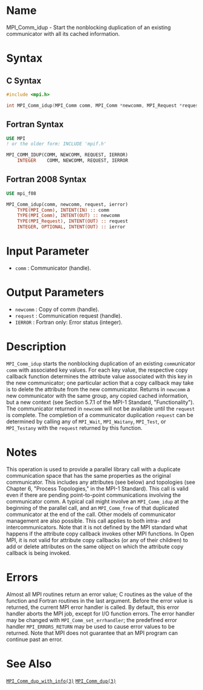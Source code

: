 # Name

MPI_Comm_idup  - Start the nonblocking duplication of an existing
communicator with all its cached information.

# Syntax

## C Syntax

```c
#include <mpi.h>

int MPI_Comm_idup(MPI_Comm comm, MPI_Comm *newcomm, MPI_Request *request)
```

## Fortran Syntax

```fortran
USE MPI
! or the older form: INCLUDE 'mpif.h'

MPI_COMM_IDUP(COMM, NEWCOMM, REQUEST, IERROR)
    INTEGER    COMM, NEWCOMM, REQUEST, IERROR
```

## Fortran 2008 Syntax

```fortran
USE mpi_f08

MPI_Comm_idup(comm, newcomm, request, ierror)
    TYPE(MPI_Comm), INTENT(IN) :: comm
    TYPE(MPI_Comm), INTENT(OUT) :: newcomm
    TYPE(MPI_Request), INTENT(OUT) :: request
    INTEGER, OPTIONAL, INTENT(OUT) :: ierror
```


# Input Parameter

* `comm` : Communicator (handle).

# Output Parameters

* `newcomm` : Copy of comm (handle).
* `request` : Communication request (handle).
* `IERROR` : Fortran only: Error status (integer).

# Description

`MPI_Comm_idup` starts the nonblocking duplication of an existing
`comm`unicator `comm` with associated key values. For each key value, the
respective copy callback function determines the attribute value
associated with this key in the new communicator; one particular action
that a copy callback may take is to delete the attribute from the new
communicator. Returns in `newcomm` a new communicator with the same group,
any copied cached information, but a new context (see Section 5.7.1 of
the MPI-1 Standard, "Functionality"). The communicator returned in
`newcomm` will not be available until the `request` is complete.
The completion of a communicator duplication `request` can be determined
by calling any of `MPI_Wait`, `MPI_Waitany`, `MPI_Test`, or `MPI_Testany` with
the `request` returned by this function.

# Notes

This operation is used to provide a parallel library call with a
duplicate communication space that has the same properties as the
original communicator. This includes any attributes (see below) and
topologies (see Chapter 6, "Process Topologies," in the MPI-1
Standard). This call is valid even if there are pending point-to-point
communications involving the communicator comm. A typical call might
involve an `MPI_Comm_idup` at the beginning of the parallel call, and an
`MPI_Comm_free` of that duplicated communicator at the end of the call.
Other models of communicator management are also possible.
This call applies to both intra- and intercommunicators.
Note that it is not defined by the MPI standard what happens if the
attribute copy callback invokes other MPI functions. In Open MPI, it is
not valid for attribute copy callbacks (or any of their children) to add
or delete attributes on the same object on which the attribute copy
callback is being invoked.

# Errors

Almost all MPI routines return an error value; C routines as the value
of the function and Fortran routines in the last argument.
Before the error value is returned, the current MPI error handler is
called. By default, this error handler aborts the MPI job, except for
I/O function errors. The error handler may be changed with
`MPI_Comm_set_errhandler`; the predefined error handler `MPI_ERRORS_RETURN`
may be used to cause error values to be returned. Note that MPI does not
guarantee that an MPI program can continue past an error.

# See Also

[`MPI_Comm_dup_with_info(3)`](./?file=MPI_Comm_dup_with_info.md)
[`MPI_Comm_dup(3)`](./?file=MPI_Comm_dup.md)
